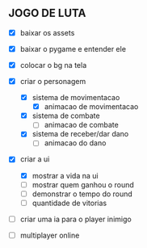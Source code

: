 ## JOGO DE LUTA

- [X] baixar os assets
- [X] baixar o pygame e entender ele
- [X] colocar o bg na tela
- [X] criar o personagem
    - [X] sistema de movimentacao
        - [X] animacao de movimentacao
    - [X] sistema de combate
        - [ ] animacao de combate
    - [X] sistema de receber/dar dano
        - [ ] animacao do dano
- [X] criar a ui
    - [X] mostrar a vida na ui  
    - [ ] mostrar quem ganhou o round
    - [ ] demonstrar o tempo do round
    - [ ] quantidade de vitorias 
- [ ] criar uma ia para o player inimigo
- [ ] multiplayer online

